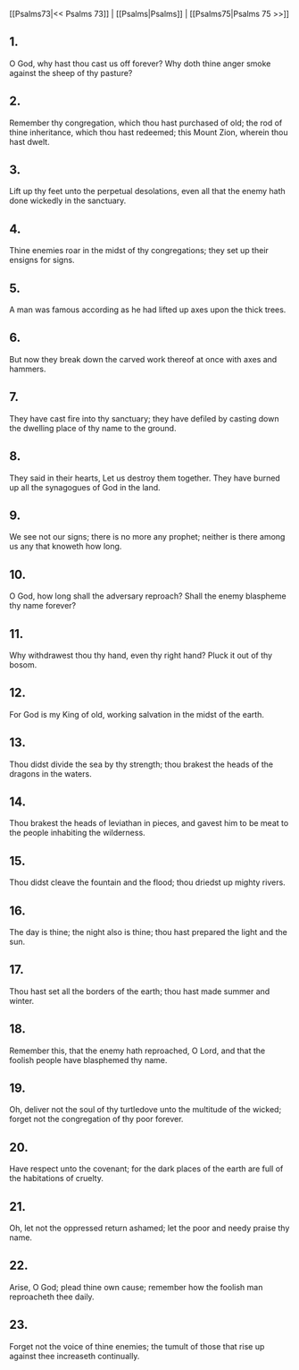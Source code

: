 [[Psalms73|<< Psalms 73]] | [[Psalms|Psalms]] | [[Psalms75|Psalms 75 >>]]
## 1.
O God, why hast thou cast us off forever? Why doth thine anger smoke against the sheep of thy pasture?
## 2.
Remember thy congregation, which thou hast purchased of old; the rod of thine inheritance, which thou hast redeemed; this Mount Zion, wherein thou hast dwelt.
## 3.
Lift up thy feet unto the perpetual desolations, even all that the enemy hath done wickedly in the sanctuary.
## 4.
Thine enemies roar in the midst of thy congregations; they set up their ensigns for signs.
## 5.
A man was famous according as he had lifted up axes upon the thick trees.
## 6.
But now they break down the carved work thereof at once with axes and hammers.
## 7.
They have cast fire into thy sanctuary; they have defiled by casting down the dwelling place of thy name to the ground.
## 8.
They said in their hearts, Let us destroy them together. They have burned up all the synagogues of God in the land.
## 9.
We see not our signs; there is no more any prophet; neither is there among us any that knoweth how long.
## 10.
O God, how long shall the adversary reproach? Shall the enemy blaspheme thy name forever?
## 11.
Why withdrawest thou thy hand, even thy right hand? Pluck it out of thy bosom.
## 12.
For God is my King of old, working salvation in the midst of the earth.
## 13.
Thou didst divide the sea by thy strength; thou brakest the heads of the dragons in the waters.
## 14.
Thou brakest the heads of leviathan in pieces, and gavest him to be meat to the people inhabiting the wilderness.
## 15.
Thou didst cleave the fountain and the flood; thou driedst up mighty rivers.
## 16.
The day is thine; the night also is thine; thou hast prepared the light and the sun.
## 17.
Thou hast set all the borders of the earth; thou hast made summer and winter.
## 18.
Remember this, that the enemy hath reproached, O Lord, and that the foolish people have blasphemed thy name.
## 19.
Oh, deliver not the soul of thy turtledove unto the multitude of the wicked; forget not the congregation of thy poor forever.
## 20.
Have respect unto the covenant; for the dark places of the earth are full of the habitations of cruelty.
## 21.
Oh, let not the oppressed return ashamed; let the poor and needy praise thy name.
## 22.
Arise, O God; plead thine own cause; remember how the foolish man reproacheth thee daily.
## 23.
Forget not the voice of thine enemies; the tumult of those that rise up against thee increaseth continually.

